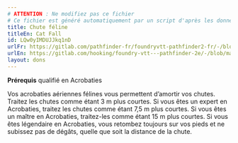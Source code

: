 ```yaml
---
# ATTENTION : Ne modifiez pas ce fichier
# Ce fichier est généré automatiquement par un script d'après les données du module Foundry VTT officiel et de sa traduction
title: Chute féline
titleEn: Cat Fall
id: LQw0yIMDUJJkq1nD
urlFr: https://gitlab.com/pathfinder-fr/foundryvtt-pathfinder2-fr/-/blob/master/data/feats/LQw0yIMDUJJkq1nD.htm
urlEn: https://gitlab.com/hooking/foundry-vtt---pathfinder-2e/-/blob/master/packs/data/feats.db/cat-fall.json
layout: dons
---
```

**Prérequis** qualifié en Acrobaties

Vos acrobaties aériennes félines vous permettent d’amortir vos chutes. Traitez les chutes comme étant 3 m plus courtes. Si vous êtes un expert en Acrobaties, traitez les chutes comme étant 7,5 m plus courtes. Si vous êtes un maître en Acrobaties, traitez-les comme étant 15 m plus courtes. Si vous êtes légendaire en Acrobaties, vous retombez toujours sur vos pieds et ne subissez pas de dégâts, quelle que soit la distance de la chute.
